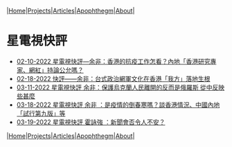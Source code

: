 |[Home](/README.md)|[Projects](/projects.md)|[Articles](/articles.md)|[Apophthegm](/apophthegm.md)|[About](/about.md)|

# 星電視快評

- [02-10-2022 星電視快評—余非：香港的抗疫工作怎看？內地「香港研究專家、網紅」持論公允嗎？](https://www.youtube.com/watch?v=8bj81RyGJWM)  
- [02-18-2022 快評——余非：台式政治網軍文化在香港「我方」落地生根](https://www.youtube.com/watch?v=iJ67qj5sDus)  
- [03-11-2022 星電視快評 余非：保護烏克蘭人民離開的反而是俄羅斯 從中反映些甚麼](https://www.youtube.com/watch?v=UrE48GX5X5c)  
- [03-18-2022 星電視快評 余非 ：是疫情的倒春寒嗎？談香港情況、中國內地「試行第九版」等](https://www.youtube.com/watch?v=YZhKfqRbtOI)  
- [03-19-2022 星電視快評 霍詠強 ：新聞會否令人不安？](https://www.youtube.com/watch?v=pAEd4EqLEts)  

|[Home](/README.md)|[Projects](/projects.md)|[Articles](/articles.md)|[Apophthegm](/apophthegm.md)|[About](/about.md)|
